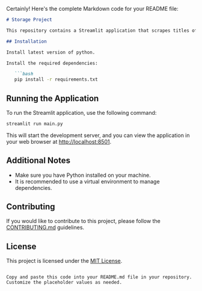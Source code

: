 Certainly! Here's the complete Markdown code for your README file:

```markdown
# Storage Project

This repository contains a Streamlit application that scrapes titles of flight websites.

## Installation

Install latest version of python.

Install the required dependencies:

   ```bash
   pip install -r requirements.txt
   ```

## Running the Application

To run the Streamlit application, use the following command:

```bash
streamlit run main.py
```

This will start the development server, and you can view the application in your web browser at [http://localhost:8501](http://localhost:8501).

## Additional Notes

- Make sure you have Python installed on your machine.
- It is recommended to use a virtual environment to manage dependencies.

## Contributing

If you would like to contribute to this project, please follow the [CONTRIBUTING.md](CONTRIBUTING.md) guidelines.

## License

This project is licensed under the [MIT License](LICENSE).
```

Copy and paste this code into your README.md file in your repository. Customize the placeholder values as needed.